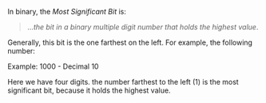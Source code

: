 In binary, the *Most Significant Bit* is:
>...*the bit in a binary multiple digit number that holds the highest value*.

Generally, this bit is the one farthest on the left. For example, the following number:

Example: $1000$ - Decimal $10$

Here we have four digits. the number farthest to the left (1) is the most significant bit, because it holds the highest value.